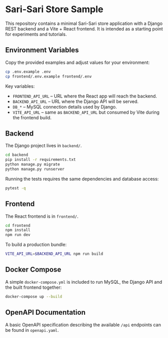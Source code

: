 # Sari-Sari Store Sample

This repository contains a minimal Sari-Sari store application with a Django REST
backend and a Vite + React frontend. It is intended as a starting point for
experiments and tutorials.

## Environment Variables

Copy the provided examples and adjust values for your environment:

```bash
cp .env.example .env
cp frontend/.env.example frontend/.env
```

Key variables:

- `FRONTEND_API_URL` – URL where the React app will reach the backend.
- `BACKEND_API_URL` – URL where the Django API will be served.
- `DB_*` – MySQL connection details used by Django.
- `VITE_API_URL` – same as `BACKEND_API_URL` but consumed by Vite during the
  frontend build.

## Backend

The Django project lives in `backend/`.

```bash
cd backend
pip install -r requirements.txt
python manage.py migrate
python manage.py runserver
```

Running the tests requires the same dependencies and database access:

```bash
pytest -q
```

## Frontend

The React frontend is in `frontend/`.

```bash
cd frontend
npm install
npm run dev
```

To build a production bundle:

```bash
VITE_API_URL=$BACKEND_API_URL npm run build
```

## Docker Compose

A simple `docker-compose.yml` is included to run MySQL, the Django API and the
built frontend together:

```bash
docker-compose up --build
```

## OpenAPI Documentation

A basic OpenAPI specification describing the available `/api` endpoints can be
found in `openapi.yaml`.

